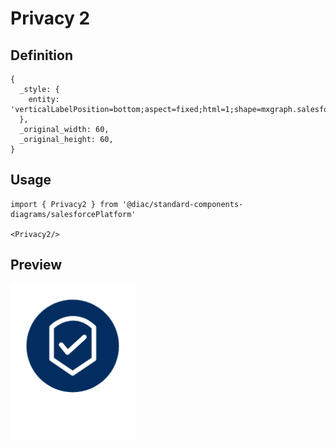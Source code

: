 # Privacy 2

## Definition

```
{
  _style: { 
    entity: 'verticalLabelPosition=bottom;aspect=fixed;html=1;shape=mxgraph.salesforce.privacy2;',
  },
  _original_width: 60,
  _original_height: 60,
}
```

## Usage

```
import { Privacy2 } from '@diac/standard-components-diagrams/salesforcePlatform'

<Privacy2/>
```

## Preview

<img src="./privacy-2.png" width="200"/>
